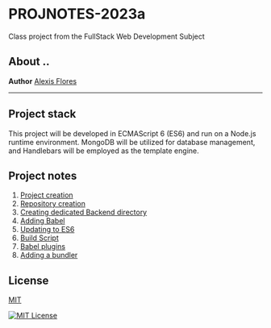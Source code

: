 # PROJNOTES-2023a
Class project from the FullStack Web Development Subject

## About ..
**Author** [Alexis Flores](https://about.me/alexis.f)

---

## Project stack
This project will be developed in ECMAScript 6 (ES6) and run on a Node.js runtime environment. MongoDB will be utilized for database management, and Handlebars will be employed as the template engine.

## Project notes
1. [Project creation](https://github.com/AlexisFlo/PROJNOTES-2023a/blob/main/class-notes/Project-creation.md)
2. [Repository creation]()
3. [Creating dedicated Backend directory]()
4. [Adding Babel]()
5. [Updating to ES6](https://github.com/AlexisFlo/PROJNOTES-2023a/blob/main/class-notes/Updating-ES6.md)
6. [Build Script]()
7. [Babel plugins]()
8. [Adding a bundler]()

## License

[MIT](https://choosealicense.com/licenses/mit/)

[![MIT License](https://img.shields.io/badge/License-MIT-green.svg)](https://choosealicense.com/licenses/mit/)